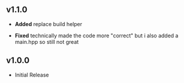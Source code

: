 ## v1.1.0
- **Added** replace build helper

- **Fixed** technically made the code more "correct" but i also added a main.hpp so still not great

## v1.0.0
- Initial Release